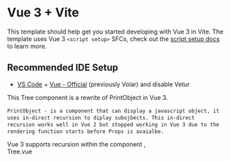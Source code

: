 # Vue 3 + Vite

This template should help get you started developing with Vue 3 in Vite. The template uses Vue 3 `<script setup>` SFCs, check out the [script setup docs](https://v3.vuejs.org/api/sfc-script-setup.html#sfc-script-setup) to learn more.

## Recommended IDE Setup

- [VS Code](https://code.visualstudio.com/) + [Vue - Official](https://marketplace.visualstudio.com/items?itemName=Vue.volar) (previously Volar) and disable Vetur


This Tree component is a rewrite of PrintObject in Vue 3. 

    PrintObject - is a component that can display a javascript object, it uses in-direct recursion to diplay subojbects. This in-direct recursion works well in Vue 2 but stopped working in Vue 3 due to the rendering function starts before Props is avaialbe. 

Vue 3 supports recursion within the component ,  
        Tree.vue
                <template>
                        ... 
                        <tree/> 
                <template> 

Tree.vue replaces the original RenderKeyValue.js and RenderObject.vue which worked as indirect recursion.

Below is an object without styling 
![img_1.png](img_1.png)



after applied styling
![img_2.png](img_2.png)

hocked event like on-click mouse move over and leave
![img_3.png](img_3.png)  

well done!!!
